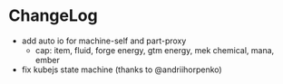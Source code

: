 # ChangeLog

* add auto io for machine-self and part-proxy
  * cap: item, fluid, forge energy, gtm energy, mek chemical, mana, ember
* fix kubejs state machine (thanks to @andriihorpenko)
